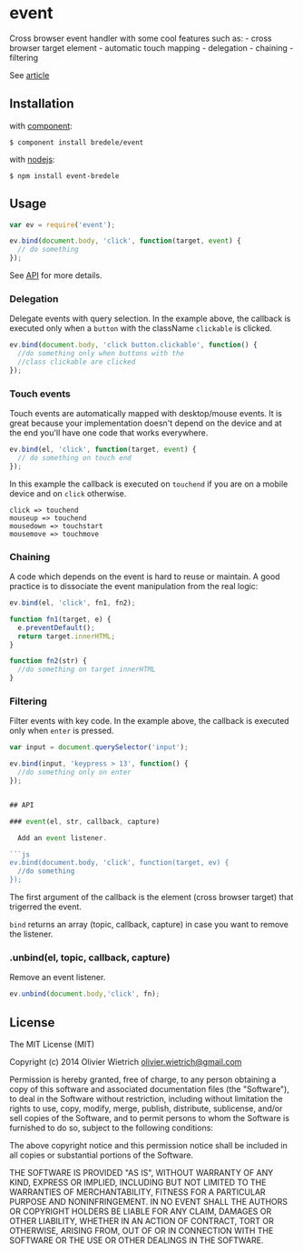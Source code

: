 # event

  Cross browser event handler with some cool features such as:
    - cross browser target element
    - automatic touch mapping
    - delegation
    - chaining
    - filtering

  See [article](http://bredele.github.io/events)

## Installation

with [component](http://component.io):

    $ component install bredele/event

with [nodejs](http://nodejs.org/):

    $ npm install event-bredele

## Usage

```js
var ev = require('event');

ev.bind(document.body, 'click', function(target, event) {
  // do something
});
```

  See [API](#api) for more details.

### Delegation 

 Delegate events with query selection. In the example above, the callback
 is executed only when a `button` with the className `clickable` is
 clicked.

```js
ev.bind(document.body, 'click button.clickable', function() {
  //do something only when buttons with the 
  //class clickable are clicked
});
```

### Touch events

  Touch events are automatically mapped with desktop/mouse events. It is great because
  your implementation doesn't depend on the device and at the end you'll have one code that works everywhere.

```js
ev.bind(el, 'click', function(target, event) {
  // do something on touch end
});
```

  In this example the callback is executed on `touchend` if you are on a mobile device
  and on `click` otherwise.

```
click => touchend
mouseup => touchend
mousedown => touchstart
mousemove => touchmove
```

### Chaining

  A code which depends on the event is hard to reuse or maintain. A good practice
  is to dissociate the event manipulation from the real logic:

```js
ev.bind(el, 'click', fn1, fn2);

function fn1(target, e) {
  e.preventDefault();
  return target.innerHTML;
}

function fn2(str) {
  //do something on target innerHTML
}
```

### Filtering

  Filter events with key code. In the example above, the callback is executed
  only when `enter` is pressed.

```js
var input = document.querySelector('input');

ev.bind(input, 'keypress > 13', function() {
  //do something only on enter
});


## API

### event(el, str, callback, capture)

  Add an event listener.

```js
ev.bind(document.body, 'click', function(target, ev) {
  //do something
});
```
The first argument of the callback is the element (cross browser target) that trigerred the event.


`bind` returns an array (topic, callback, capture) in case you want to remove the listener.


### .unbind(el, topic, callback, capture)

 Remove an event listener.

```js
ev.unbind(document.body,'click', fn);
```

## License

The MIT License (MIT)

Copyright (c) 2014 Olivier Wietrich <olivier.wietrich@gmail.com>

Permission is hereby granted, free of charge, to any person obtaining a copy of this software and associated documentation files (the "Software"), to deal in the Software without restriction, including without limitation the rights to use, copy, modify, merge, publish, distribute, sublicense, and/or sell copies of the Software, and to permit persons to whom the Software is furnished to do so, subject to the following conditions:

The above copyright notice and this permission notice shall be included in all copies or substantial portions of the Software.

THE SOFTWARE IS PROVIDED "AS IS", WITHOUT WARRANTY OF ANY KIND, EXPRESS OR IMPLIED, INCLUDING BUT NOT LIMITED TO THE WARRANTIES OF MERCHANTABILITY, FITNESS FOR A PARTICULAR PURPOSE AND NONINFRINGEMENT. IN NO EVENT SHALL THE AUTHORS OR COPYRIGHT HOLDERS BE LIABLE FOR ANY CLAIM, DAMAGES OR OTHER LIABILITY, WHETHER IN AN ACTION OF CONTRACT, TORT OR OTHERWISE, ARISING FROM, OUT OF OR IN CONNECTION WITH THE SOFTWARE OR THE USE OR OTHER DEALINGS IN THE SOFTWARE.

